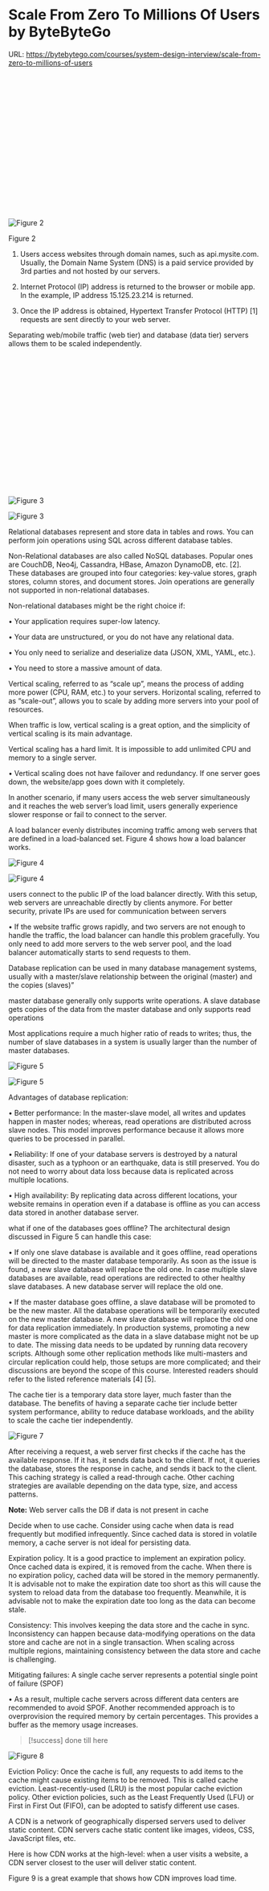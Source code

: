 # Scale From Zero To Millions Of Users by ByteByteGo
URL: https://bytebytego.com/courses/system-design-interview/scale-from-zero-to-millions-of-users

![](data:image/svg+xml,%3csvg%20xmlns=%27http://www.w3.org/2000/svg%27%20version=%271.1%27%20width=%27500%27%20height=%27287%27/%3e)![Figure 2](https://bytebytego.com/_next/image?url=%2Fimages%2Fcourses%2Fsystem-design-interview%2Fscale-from-zero-to-millions-of-users%2Ffigure-1-2-GPY73ZNO.png&w=1080&q=75)

Figure 2

1. Users access websites through domain names, such as api.mysite.com. Usually, the Domain Name System (DNS) is a paid service provided by 3rd parties and not hosted by our servers.

2. Internet Protocol (IP) address is returned to the browser or mobile app. In the example, IP address 15.125.23.214 is returned.

3. Once the IP address is obtained, Hypertext Transfer Protocol (HTTP) [1] requests are sent directly to your web server.


Separating web/mobile traffic (web tier) and database (data tier) servers allows them to be scaled independently.

![](data:image/svg+xml,%3csvg%20xmlns=%27http://www.w3.org/2000/svg%27%20version=%271.1%27%20width=%27600%27%20height=%27335%27/%3e)![Figure 3](https://bytebytego.com/_next/image?url=%2Fimages%2Fcourses%2Fsystem-design-interview%2Fscale-from-zero-to-millions-of-users%2Ffigure-1-3-2P4MNG7C.png&w=1200&q=75)


![Figure 3](https://bytebytego.com/_next/image?url=%2Fimages%2Fcourses%2Fsystem-design-interview%2Fscale-from-zero-to-millions-of-users%2Ffigure-1-3-2P4MNG7C.png&w=1200&q=75)


Relational databases represent and store data in tables and rows. You can perform join operations using SQL across different database tables.


Non-Relational databases are also called NoSQL databases. Popular ones are CouchDB, Neo4j, Cassandra, HBase, Amazon DynamoDB, etc. [2]. These databases are grouped into four categories: key-value stores, graph stores, column stores, and document stores. Join operations are generally not supported in non-relational databases.


Non-relational databases might be the right choice if:

•   Your application requires super-low latency.
    
•   Your data are unstructured, or you do not have any relational data.
    
•   You only need to serialize and deserialize data (JSON, XML, YAML, etc.).
    
•   You need to store a massive amount of data.


Vertical scaling, referred to as “scale up”, means the process of adding more power (CPU, RAM, etc.) to your servers. Horizontal scaling, referred to as “scale-out”, allows you to scale by adding more servers into your pool of resources.


When traffic is low, vertical scaling is a great option, and the simplicity of vertical scaling is its main advantage.


Vertical scaling has a hard limit. It is impossible to add unlimited CPU and memory to a single server.


•   Vertical scaling does not have failover and redundancy. If one server goes down, the website/app goes down with it completely.


In another scenario, if many users access the web server simultaneously and it reaches the web server’s load limit, users generally experience slower response or fail to connect to the server.


A load balancer evenly distributes incoming traffic among web servers that are defined in a load-balanced set. Figure 4 shows how a load balancer works.

![Figure 4](https://bytebytego.com/_next/image?url=%2Fimages%2Fcourses%2Fsystem-design-interview%2Fscale-from-zero-to-millions-of-users%2Ffigure-1-4-2EGRRANZ.png&w=1200&q=75)


![Figure 4](https://bytebytego.com/_next/image?url=%2Fimages%2Fcourses%2Fsystem-design-interview%2Fscale-from-zero-to-millions-of-users%2Ffigure-1-4-2EGRRANZ.png&w=1200&q=75)


users connect to the public IP of the load balancer directly. With this setup, web servers are unreachable directly by clients anymore. For better security, private IPs are used for communication between servers


•   If the website traffic grows rapidly, and two servers are not enough to handle the traffic, the load balancer can handle this problem gracefully. You only need to add more servers to the web server pool, and the load balancer automatically starts to send requests to them.


Database replication can be used in many database management systems, usually with a master/slave relationship between the original (master) and the copies (slaves)”


master database generally only supports write operations. A slave database gets copies of the data from the master database and only supports read operations


Most applications require a much higher ratio of reads to writes; thus, the number of slave databases in a system is usually larger than the number of master databases.


![Figure 5](https://bytebytego.com/images/courses/system-design-interview/scale-from-zero-to-millions-of-users/figure-1-5-TJLQVE5N.svg)


![Figure 5](https://bytebytego.com/images/courses/system-design-interview/scale-from-zero-to-millions-of-users/figure-1-5-TJLQVE5N.svg)


Advantages of database replication:

•   Better performance: In the master-slave model, all writes and updates happen in master nodes; whereas, read operations are distributed across slave nodes. This model improves performance because it allows more queries to be processed in parallel.
    
•   Reliability: If one of your database servers is destroyed by a natural disaster, such as a typhoon or an earthquake, data is still preserved. You do not need to worry about data loss because data is replicated across multiple locations.
    
•   High availability: By replicating data across different locations, your website remains in operation even if a database is offline as you can access data stored in another database server.


what if one of the databases goes offline? The architectural design discussed in Figure 5 can handle this case:

•   If only one slave database is available and it goes offline, read operations will be directed to the master database temporarily. As soon as the issue is found, a new slave database will replace the old one. In case multiple slave databases are available, read operations are redirected to other healthy slave databases. A new database server will replace the old one.
    
•   If the master database goes offline, a slave database will be promoted to be the new master. All the database operations will be temporarily executed on the new master database. A new slave database will replace the old one for data replication immediately. In production systems, promoting a new master is more complicated as the data in a slave database might not be up to date. The missing data needs to be updated by running data recovery scripts. Although some other replication methods like multi-masters and circular replication could help, those setups are more complicated; and their discussions are beyond the scope of this course. Interested readers should refer to the listed reference materials [4] [5].


The cache tier is a temporary data store layer, much faster than the database. The benefits of having a separate cache tier include better system performance, ability to reduce database workloads, and the ability to scale the cache tier independently.


![Figure 7](https://bytebytego.com/images/courses/system-design-interview/scale-from-zero-to-millions-of-users/figure-1-7-GGNXNZX6.svg)


After receiving a request, a web server first checks if the cache has the available response. If it has, it sends data back to the client. If not, it queries the database, stores the response in cache, and sends it back to the client. This caching strategy is called a read-through cache. Other caching strategies are available depending on the data type, size, and access patterns.

**Note:** Web server calls the DB if data is not present in cache


Decide when to use cache. Consider using cache when data is read frequently but modified infrequently. Since cached data is stored in volatile memory, a cache server is not ideal for persisting data.


Expiration policy. It is a good practice to implement an expiration policy. Once cached data is expired, it is removed from the cache. When there is no expiration policy, cached data will be stored in the memory permanently. It is advisable not to make the expiration date too short as this will cause the system to reload data from the database too frequently. Meanwhile, it is advisable not to make the expiration date too long as the data can become stale.


Consistency: This involves keeping the data store and the cache in sync. Inconsistency can happen because data-modifying operations on the data store and cache are not in a single transaction. When scaling across multiple regions, maintaining consistency between the data store and cache is challenging.


Mitigating failures: A single cache server represents a potential single point of failure (SPOF)


•   As a result, multiple cache servers across different data centers are recommended to avoid SPOF. Another recommended approach is to overprovision the required memory by certain percentages. This provides a buffer as the memory usage increases.


> [!success] done till here


![Figure 8](https://bytebytego.com/_next/image?url=%2Fimages%2Fcourses%2Fsystem-design-interview%2Fscale-from-zero-to-millions-of-users%2Ffigure-1-8-AVKYQBAQ.png&w=828&q=75)


Eviction Policy: Once the cache is full, any requests to add items to the cache might cause existing items to be removed. This is called cache eviction. Least-recently-used (LRU) is the most popular cache eviction policy. Other eviction policies, such as the Least Frequently Used (LFU) or First in First Out (FIFO), can be adopted to satisfy different use cases.


A CDN is a network of geographically dispersed servers used to deliver static content. CDN servers cache static content like images, videos, CSS, JavaScript files, etc.


Here is how CDN works at the high-level: when a user visits a website, a CDN server closest to the user will deliver static content.


Figure 9 is a great example that shows how CDN improves load time.

![](data:image/svg+xml,%3csvg%20xmlns=%27http://www.w3.org/2000/svg%27%20version=%271.1%27%20width=%27500%27%20height=%27250%27/%3e)![Figure 9](https://bytebytego.com/images/courses/system-design-interview/scale-from-zero-to-millions-of-users/figure-1-9-SA7OOP7O.svg)

Figure 9

Figure 10 demonstrates the CDN workflow.

![](data:image/svg+xml,%3csvg%20xmlns=%27http://www.w3.org/2000/svg%27%20version=%271.1%27%20width=%27600%27%20height=%27193%27/%3e)![Figure 10](https://bytebytego.com/_next/image?url=%2Fimages%2Fcourses%2Fsystem-design-interview%2Fscale-from-zero-to-millions-of-users%2Ffigure-1-10-E6HDAMPH.png&w=1200&q=75)


1. User A tries to get image.png by using an image URL. The URL’s domain is provided by the CDN provider. The following two image URLs are samples used to demonstrate what image URLs look like on Amazon and Akamai CDNs:

•   `https://mysite.cloudfront.net/logo.jpg`
    
•   `https://mysite.akamai.com/image-manager/img/logo.jpg`


2. If the CDN server does not have image.png in the cache, the CDN server requests the file from the origin, which can be a web server or online storage like Amazon S3.


3. The origin returns image.png to the CDN server, which includes optional HTTP header Time-to-Live (TTL) which describes how long the image is cached.


4. The CDN caches the image and returns it to User A. The image remains cached in the CDN until the TTL expires.

5. User B sends a request to get the same image.

6. The image is returned from the cache as long as the TTL has not expired.


Cost: CDNs are run by third-party providers, and you are charged for data transfers in and out of the CDN. Caching infrequently used assets provides no significant benefits so you should consider moving them out of the CDN.


Setting an appropriate cache expiry: For time-sensitive content, setting a cache expiry time is important.


•   CDN fallback: You should consider how your website/application copes with CDN failure. If there is a temporary CDN outage, clients should be able to detect the problem and request resources from the origin.


•   Invalidating files: You can remove a file from the CDN before it expires by performing one of the following operations:
    
•   Invalidate the CDN object using APIs provided by CDN vendors.
    
•   Use object versioning to serve a different version of the object. To version an object, you can add a parameter to the URL, such as a version number. For example, version number 2 is added to the query string: image.png?v=2.


![Figure 11](https://bytebytego.com/_next/image?url=%2Fimages%2Fcourses%2Fsystem-design-interview%2Fscale-from-zero-to-millions-of-users%2Ffigure-1-11-VI5Z74Q2.png&w=1200&q=75)


Now it is time to consider scaling the web tier horizontally. For this, we need to move state (for instance user session data) out of the web tier. A good practice is to store session data in the persistent storage such as relational database or NoSQL. Each web server in the cluster can access state data from databases. This is called stateless web tier.


A stateful server and stateless server has some key differences. A stateful server remembers client data (state) from one request to the next. A stateless server keeps no state information.

Figure 12 shows an example of a stateful architecture.

![](data:image/svg+xml,%3csvg%20xmlns=%27http://www.w3.org/2000/svg%27%20version=%271.1%27%20width=%27700%27%20height=%27407%27/%3e)![Figure 12](https://bytebytego.com/_next/image?url=%2Fimages%2Fcourses%2Fsystem-design-interview%2Fscale-from-zero-to-millions-of-users%2Ffigure-1-12-WTWFBLWX.png&w=1920&q=75)


In Figure 12, user A’s session data and profile image are stored in Server 1. To authenticate User A, HTTP requests must be routed to Server 1. If a request is sent to other servers like Server 2, authentication would fail because Server 2 does not contain User A’s session data. Similarly, all HTTP requests from User B must be routed to Server 2; all requests from User C must be sent to Server 3.


The issue is that every request from the same client must be routed to the same server. This can be done with sticky sessions in most load balancers [10]; however, this adds the overhead. Adding or removing servers is much more difficult with this approach. It is also challenging to handle server failures.


![Figure 13](https://bytebytego.com/_next/image?url=%2Fimages%2Fcourses%2Fsystem-design-interview%2Fscale-from-zero-to-millions-of-users%2Ffigure-1-13-WILHQ2SA.png&w=1080&q=75)

Figure 13

In this stateless architecture, HTTP requests from users can be sent to any web servers, which fetch state data from a shared data store. State data is stored in a shared data store and kept out of web servers. A stateless system is simpler, more robust, and scalable.


![Figure 14](https://bytebytego.com/_next/image?url=%2Fimages%2Fcourses%2Fsystem-design-interview%2Fscale-from-zero-to-millions-of-users%2Ffigure-1-14-CCBCQMO6.png&w=1200&q=75)

Figure 14

In Figure 14, we move the session data out of the web tier and store them in the persistent data store. The shared data store could be a relational database, Memcached/Redis, NoSQL, etc. The NoSQL data store is chosen as it is easy to scale.


Figure 15 shows an example setup with two data centers. In normal operation, users are geoDNS-routed, also known as geo-routed, to the closest data center, with a split traffic of *x%* in US-East and *(100 – x)%* in US-West. geoDNS is a DNS service that allows domain names to be resolved to IP addresses based on the location of a user.

![](data:image/svg+xml,%3csvg%20xmlns=%27http://www.w3.org/2000/svg%27%20version=%271.1%27%20width=%27600%27%20height=%27596%27/%3e)![Figure 15](https://bytebytego.com/_next/image?url=%2Fimages%2Fcourses%2Fsystem-design-interview%2Fscale-from-zero-to-millions-of-users%2Ffigure-1-15-GICUI26J.png&w=1200&q=75)

Figure 15


•   Traffic redirection: Effective tools are needed to direct traffic to the correct data center. GeoDNS can be used to direct traffic to the nearest data center depending on where a user is located.


•   Data synchronization: Users from different regions could use different local databases or caches. In failover cases, traffic might be routed to a data center where data is unavailable. A common strategy is to replicate data across multiple data centers. A previous study shows how Netflix implements asynchronous multi-data center replication [11].


•   Test and deployment: With multi-data center setup, it is important to test your website/application at different locations. Automated deployment tools are vital to keep services consistent through all the data centers [11].


A message queue is a durable component, stored in memory, that supports asynchronous communication. It serves as a buffer and distributes asynchronous requests. The basic architecture of a message queue is simple. Input services, called producers/publishers, create messages, and publish them to a message queue. Other services or servers, called consumers/subscribers, connect to the queue, and perform actions defined by the messages. The model is shown in Figure 17.

![](data:image/svg+xml,%3csvg%20xmlns=%27http://www.w3.org/2000/svg%27%20version=%271.1%27%20width=%27600%27%20height=%2794%27/%3e)![Figure 17](https://bytebytego.com/images/courses/system-design-interview/scale-from-zero-to-millions-of-users/figure-1-17-J2NLNRNY.svg)


Decoupling makes the message queue a preferred architecture for building a scalable and reliable application. With the message queue, the producer can post a message to the queue when the consumer is unavailable to process it. The consumer can read messages from the queue even when the producer is unavailable.


Logging: Monitoring error logs is important because it helps to identify errors and problems in the system. You can monitor error logs at per server level or use tools to aggregate them to a centralized service for easy search and viewing.


Metrics: Collecting different types of metrics help us to gain business insights and understand the health status of the system. Some of the following metrics are useful:

•   Host level metrics: CPU, Memory, disk I/O, etc.
    
•   Aggregated level metrics: for example, the performance of the entire database tier, cache tier, etc.
    
•   Key business metrics: daily active users, retention, revenue, etc.


Automation: When a system gets big and complex, we need to build or leverage automation tools to improve productivity. Continuous integration is a good practice, in which each code check-in is verified through automation, allowing teams to detect problems early. Besides, automating your build, test, deploy process, etc. could improve developer productivity significantly.


![Figure 19](https://bytebytego.com/_next/image?url=%2Fimages%2Fcourses%2Fsystem-design-interview%2Fscale-from-zero-to-millions-of-users%2Ffigure-1-19-MOPDW7TD.png&w=1200&q=75)


Vertical scaling, also known as scaling up, is the scaling by adding more power (CPU, RAM, DISK, etc.) to an existing machine. There are some powerful database servers. According to Amazon Relational Database Service (RDS) [12], you can get a database server with 24 TB of RAM. This kind of powerful database server could store and handle lots of data. For example, stackoverflow.com in 2013 had over 10 million monthly unique visitors, but it only had 1 master database [13]. However, vertical scaling comes with some serious drawbacks:

•   You can add more CPU, RAM, etc. to your database server, but there are hardware limits. If you have a large user base, a single server is not enough.
    
•   Greater risk of single point of failures.
    
•   The overall cost of vertical scaling is high. Powerful servers are much more expensive.


Horizontal scaling, also known as sharding, is the practice of adding more servers. Figure 20 compares vertical scaling with horizontal scaling.

![](data:image/svg+xml,%3csvg%20xmlns=%27http://www.w3.org/2000/svg%27%20version=%271.1%27%20width=%27600%27%20height=%27414%27/%3e)


Sharding separates large databases into smaller, more easily managed parts called shards. Each shard shares the same schema, though the actual data on each shard is unique to the shard.


igure 21 shows an example of sharded databases. User data is allocated to a database server based on user IDs. Anytime you access data, a hash function is used to find the corresponding shard. In our example, *user_id % 4* is used as the hash function. If the result equals to 0, shard 0 is used to store and fetch data. If the result equals to 1, shard 1 is used. The same logic applies to other shards.

![](data:image/svg+xml,%3csvg%20xmlns=%27http://www.w3.org/2000/svg%27%20version=%271.1%27%20width=%27400%27%20height=%27275%27/%3e)


![Figure 22](https://bytebytego.com/images/courses/system-design-interview/scale-from-zero-to-millions-of-users/figure-1-22-FI2MHR5M.svg)

Figure 22

The most important factor to consider when implementing a sharding strategy is the choice of the sharding key. Sharding key (known as a partition key) consists of one or more columns that determine how data is distributed. As shown in Figure 22, *“user_id”* is the sharding key. A sharding key allows you to retrieve and modify data efficiently by routing database queries to the correct database. When choosing a sharding key, one of the most important criteria is to choose a key that can evenly distributed data.


**Resharding data**: Resharding data is needed when 1) a single shard could no longer hold more data due to rapid growth. 2) Certain shards might experience shard exhaustion faster than others due to uneven data distribution. When shard exhaustion happens, it requires updating the sharding function and moving data around. Consistent hashing is a commonly used technique to solve this problem.


**Celebrity problem**: This is also called a hotspot key problem. Excessive access to a specific shard could cause server overload. Imagine data for Katy Perry, Justin Bieber, and Lady Gaga all end up on the same shard. For social applications, that shard will be overwhelmed with read operations. To solve this problem, we may need to allocate a shard for each celebrity. Each shard might even require further partition.


**Join and de-normalization**: Once a database has been sharded across multiple servers, it is hard to perform join operations across database shards. A common workaround is to de-normalize the database so that queries can be performed in a single table.


n Figure 23, we shard databases to support rapidly increasing data traffic. At the same time, some of the non-relational functionalities are moved to a NoSQL data store to reduce the database load. Here is an article that covers many use cases of NoSQL [14].

![](data:image/svg+xml,%3csvg%20xmlns=%27http://www.w3.org/2000/svg%27%20version=%271.1%27%20width=%27600%27%20height=%27757%27/%3e)![Figure 23](https://bytebytego.com/_next/image?url=%2Fimages%2Fcourses%2Fsystem-design-interview%2Fscale-from-zero-to-millions-of-users%2Ffigure-1-23-3IYFN6Q6.png&w=1200&q=75)


